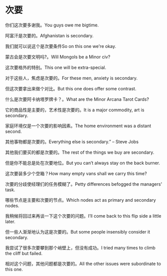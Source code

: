 # 次要

<p><span class="chinese">你们这次要多谢我。</span><span class="english">You guys owe me bigtime.</span></p>

<p><span class="chinese">阿富汗是次要的。</span><span class="english">Afghanistan is secondary.</span></p>

<p><span class="chinese">我们就可以说这个是次要条件</span><span class="english">So on this one we're okay.</span></p>

<p><span class="chinese">蒙古会是次要文明吗?。</span><span class="english">Will Mongols be a Minor civ?</span></p>

<p><span class="chinese">这次要格外的特别。</span><span class="english">This one will be extra-special.</span></p>

<p><span class="chinese">对于这些人，焦虑是次要的。</span><span class="english">For these men, anxiety is secondary.</span></p>

<p><span class="chinese">但这次要拿出来做个对比。</span><span class="english">But this one does offer some contrast.</span></p>

<p><span class="chinese">什么是次要阿卡纳塔罗牌卡？。</span><span class="english">What are the Minor Arcana Tarot Cards?</span></p>

<p><span class="chinese">它的商品性是主要的，艺术性是次要的。</span><span class="english">It is a major commodity, art is secondary.</span></p>

<p><span class="chinese">家庭环境仅是一个次要的影响因素。</span><span class="english">The home environment was a distant second.</span></p>

<p><span class="chinese">其他事物都是次要的。</span><span class="english">Everything else is secondary.” – Steve Jobs</span></p>

<p><span class="chinese">其他我们要买的都是次要的。</span><span class="english">The rest of the things we buy are secondary.</span></p>

<p><span class="chinese">但是你不能总是处在次要地位。</span><span class="english">But you can’t always stay on the back burner.</span></p>

<p><span class="chinese">这次要装多少个空箱？</span><span class="english">How many empty vans shall we carry this time?</span></p>

<p><span class="chinese">次要的分歧使经理们的任务模糊了。</span><span class="english">Petty differences befogged the managers' task.</span></p>

<p><span class="chinese">哪些节点是主要和次要的节点。</span><span class="english">Which nodes act as primary and secondary nodes.</span></p>

<p><span class="chinese">我稍候将回过来再谈一下这个次要的问题。</span><span class="english">I’ll come back to this flip side a little later.</span></p>

<p><span class="chinese">但一些人渐渐地认为这是次要的。</span><span class="english">But some people insensibly consider it secondary.</span></p>

<p><span class="chinese">我尝试了很多次要攀到那个峭壁上，但没有成功。</span><span class="english">I tried many times to climb the cliff but failed.</span></p>

<p><span class="chinese">相对这个问题，其他问题都是次要的。</span><span class="english">All the other issues were subordinate to this one.</span></p>

